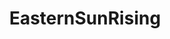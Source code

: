 ---
title: EasternSunRising
crosslinks:
- aznidentity
- hapas
- CrimesAgainstAsianity
- asiantwoX
- AsianMasculinity
- Sino
- TrueReddit
- WMAF
- AznLivesMatter
- korea
- asianamerican
- Fragility
- asianfeminism
- CIWO
- josun
- singapore
- AMAAggregator
- Arakan
- TopMindsOfReddit
---